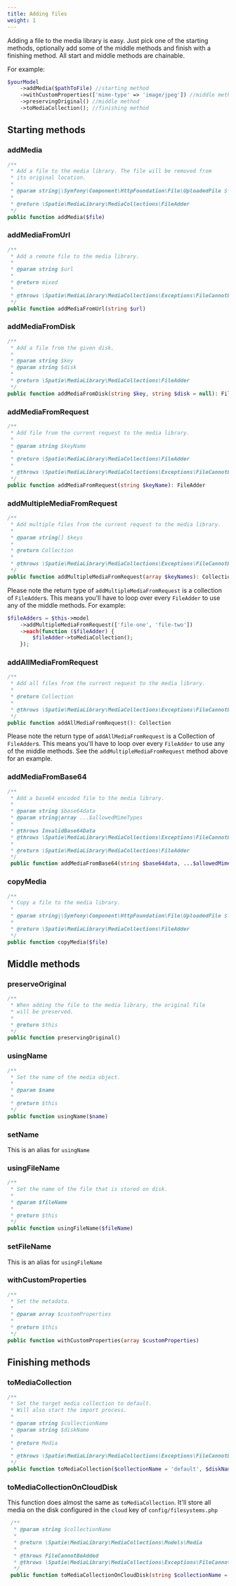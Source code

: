 ```yaml
---
title: Adding files
weight: 1
---
```


Adding a file to the media library is easy. Just pick one of the starting methods, optionally add some of the middle methods
and finish with a finishing method. All start and middle methods are chainable.

For example:

```php
$yourModel
    ->addMedia($pathToFile) //starting method
    ->withCustomProperties(['mime-type' => 'image/jpeg']) //middle method
    ->preservingOriginal() //middle method
    ->toMediaCollection(); //finishing method
```

## Starting methods

### addMedia

```php
/**
 * Add a file to the media library. The file will be removed from
 * its original location.
 *
 * @param string|\Symfony\Component\HttpFoundation\File\UploadedFile $file
 *
 * @return \Spatie\MediaLibrary\MediaCollections\FileAdder
 */
public function addMedia($file)
```

### addMediaFromUrl

```php
/**
 * Add a remote file to the media library.
 *
 * @param string $url
 *
 * @return mixed
 *
 * @throws \Spatie\MediaLibrary\MediaCollections\Exceptions\FileCannotBeAdded
 */
public function addMediaFromUrl(string $url)
```

### addMediaFromDisk

```php
/**
 * Add a file from the given disk.
 *
 * @param string $key
 * @param string $disk
 *
 * @return \Spatie\MediaLibrary\MediaCollections\FileAdder
 */
public function addMediaFromDisk(string $key, string $disk = null): FileAdder
```

### addMediaFromRequest

```php
/**
 * Add file from the current request to the media library.
 *
 * @param string $keyName
 *
 * @return \Spatie\MediaLibrary\MediaCollections\FileAdder
 *
 * @throws \Spatie\MediaLibrary\MediaCollections\Exceptions\FileCannotBeAdded
 */
public function addMediaFromRequest(string $keyName): FileAdder
```

### addMultipleMediaFromRequest

```php
/**
 * Add multiple files from the current request to the media library.
 *
 * @param string[] $keys
 *
 * @return Collection
 *
 * @throws \Spatie\MediaLibrary\MediaCollections\Exceptions\FileCannotBeAdded
 */
public function addMultipleMediaFromRequest(array $keyNames): Collection
```

Please note the return type of `addMultipleMediaFromRequest` is a collection of `FileAdder`s. This means you'll have to loop over every `FileAdder` to use any of the middle methods. For example:

```php
$fileAdders = $this->model
    ->addMultipleMediaFromRequest(['file-one', 'file-two'])
    ->each(function ($fileAdder) {
        $fileAdder->toMediaCollection();
    });
```

### addAllMediaFromRequest

```php
/**
 * Add all files from the current request to the media library.
 *
 * @return Collection
 *
 * @throws \Spatie\MediaLibrary\MediaCollections\Exceptions\FileCannotBeAdded
 */
public function addAllMediaFromRequest(): Collection
```

Please note the return type of `addAllMediaFromRequest` is a Collection of `FileAdder`s. This means you'll have to loop over every `FileAdder` to use any of the middle methods. See the `addMultipleMediaFromRequest` method above for an example.

### addMediaFromBase64

```php
/**
 * Add a base64 encoded file to the media library.
 *
 * @param string $base64data
 * @param string|array ...$allowedMimeTypes
 *
 * @throws InvalidBase64Data
 * @throws \Spatie\MediaLibrary\MediaCollections\Exceptions\FileCannotBeAdded
 *
 * @return \Spatie\MediaLibrary\MediaCollections\FileAdder
 */
 public function addMediaFromBase64(string $base64data, ...$allowedMimeTypes): FileAdder
```

### copyMedia

```php
/**
 * Copy a file to the media library.
 *
 * @param string|\Symfony\Component\HttpFoundation\File\UploadedFile $file
 *
 * @return \Spatie\MediaLibrary\MediaCollections\FileAdder
 */
public function copyMedia($file)
```

## Middle methods

### preserveOriginal

```php
/**
 * When adding the file to the media library, the original file
 * will be preserved.
 *
 * @return $this
 */
public function preservingOriginal()
```

### usingName

```php
/**
 * Set the name of the media object.
 *
 * @param $name
 *
 * @return $this
 */
public function usingName($name)
```

### setName

This is an alias for `usingName`

### usingFileName

```php
/**
 * Set the name of the file that is stored on disk.
 *
 * @param $fileName
 *
 * @return $this
 */
public function usingFileName($fileName)
```

### setFileName

This is an alias for `usingFileName`

### withCustomProperties

```php
/**
 * Set the metadata.
 *
 * @param array $customProperties
 *
 * @return $this
 */
public function withCustomProperties(array $customProperties)
```

## Finishing methods

### toMediaCollection

```php
/**
 * Set the target media collection to default.
 * Will also start the import process.
 *
 * @param string $collectionName
 * @param string $diskName
 *
 * @return Media
 *
 * @throws \Spatie\MediaLibrary\MediaCollections\Exceptions\FileCannotBeAdded
 */
public function toMediaCollection($collectionName = 'default', $diskName = '')
```

### toMediaCollectionOnCloudDisk

This function does almost the same as `toMediaCollection`. It'll store all media on the disk configured in the `cloud` key of `config/filesystems.php`

```php
 /**
  * @param string $collectionName
  *
  * @return \Spatie\MediaLibrary\MediaCollections\Models\Media
  *
  * @throws FileCannotBeAdded
  * @throws \Spatie\MediaLibrary\MediaCollections\Exceptions\FileCannotBeAdded
  */
 public function toMediaCollectionOnCloudDisk(string $collectionName = 'default')
```
